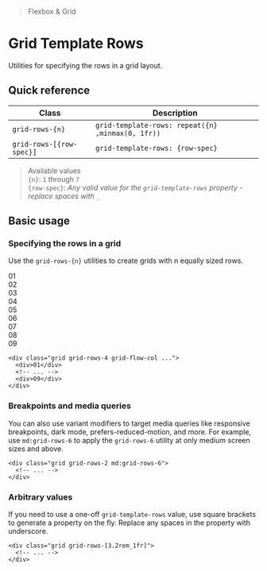 > Flexbox & Grid

# Grid Template Rows
Utilities for specifying the rows in a grid layout.

## Quick reference

| Class                    | Description                                       |
| ------------------------ | ------------------------------------------------- |
| `grid-rows-{n}`          | `grid-template-rows: repeat({n} ,minmax(0, 1fr))` |
| `grid-rows-[{row-spec}]` | `grid-template-rows: {row-spec}`                  |

> Available values <br />
> `{n}`: `1` through `7` <br />
> `{row-spec}`: _Any valid value for the `grid-template-rows` property - replace spaces with `_`_ <br />

## Basic usage
### Specifying the rows in a grid
Use the `grid-rows-{n}` utilities to create grids with n equally sized rows.

<container class="overflow-auto">
  <box striped class="grid grid-rows-4 grid-flow-col gap-24 rounded-4" fg-color="var(--tw-pink-fg)" bg-color="var(--tw-pink-bg)">
    <div class="pd-bg-pink-500 ex-box">01</div>
    <div class="pd-bg-pink-500 ex-box">02</div>
    <div class="pd-bg-pink-500 ex-box">03</div>
    <div class="pd-bg-pink-500 ex-box">04</div>
    <div class="pd-bg-pink-500 ex-box">05</div>
    <div class="pd-bg-pink-500 ex-box">06</div>
    <div class="pd-bg-pink-500 ex-box">07</div>
    <div class="pd-bg-pink-500 ex-box">08</div>
    <div class="pd-bg-pink-500 ex-box">09</div>
  </box>
</container>

```html{1}
<div class="grid grid-rows-4 grid-flow-col ...">
  <div>01</div>
  <!-- ... -->
  <div>09</div>
</div>
```

### Breakpoints and media queries
You can also use variant modifiers to target media queries like responsive breakpoints, dark mode, prefers-reduced-motion, and more. For example, use `md:grid-rows-6` to apply the `grid-rows-6` utility at only medium screen sizes and above.

```html{1}
<div class="grid grid-rows-2 md:grid-rows-6">
  <!-- ... -->
</div>
```

### Arbitrary values

If you need to use a one-off `grid-template-rows` value, use square brackets to generate a property on the fly. Replace any spaces in the property with underscore.

```html{1}
<div class="grid grid-rows-[3.2rem_1fr]">
  <!-- ... -->
</div>
```
